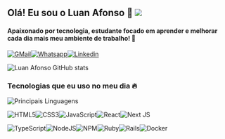 
## Olá! Eu sou o Luan Afonso 👋 ![](https://komarev.com/ghpvc/?username=luanAfons0)

#### Apaixonado por tecnologia, estudante focado em aprender e melhorar cada dia mais meu ambiente de trabalho! 🚀

[![GMail](https://img.shields.io/badge/Gmail-D14836?style=for-the-badge&logo=gmail&logoColor=white)](mailto:luan.henrique.afonso04@gmail.com)[![Whatsapp](https://img.shields.io/badge/WhatsApp-25D366?style=for-the-badge&logo=whatsapp&logoColor=white)](https://wa.me/5516997638477)[![Linkedin](https://img.shields.io/badge/LinkedIn-0077B5?style=for-the-badge&logo=linkedin&logoColor=white)](https://www.linkedin.com/feed/?trk=guest_homepage-basic_nav-header-signin)

![Luan Afonso GitHub stats](https://github-readme-stats.vercel.app/api?username=luanAfons0&show_icons=true&theme=dracula)

### Tecnologias que eu uso no meu dia 🔥
![Principais Linguagens](https://github-readme-stats.vercel.app/api/top-langs/?username=luanAfons0&layout=compact&theme=dracula&hide=css,ejs,scss,html)

![HTML5](https://img.shields.io/badge/html5-%23E34F26.svg?style=for-the-badge&logo=html5&logoColor=white)![CSS3](https://img.shields.io/badge/css3-%231572B6.svg?style=for-the-badge&logo=css3&logoColor=white)![JavaScript](https://img.shields.io/badge/javascript-%23323330.svg?style=for-the-badge&logo=javascript&logoColor=%23F7DF1E)![React](https://img.shields.io/badge/react-%2320232a.svg?style=for-the-badge&logo=react&logoColor=%2361DAFB)![Next JS](https://img.shields.io/badge/Next-black?style=for-the-badge&logo=next.js&logoColor=white)


![TypeScript](https://img.shields.io/badge/typescript-%23007ACC.svg?style=for-the-badge&logo=typescript&logoColor=white)![NodeJS](https://img.shields.io/badge/node.js-6DA55F?style=for-the-badge&logo=node.js&logoColor=white)![NPM](https://img.shields.io/badge/NPM-%23CB3837.svg?style=for-the-badge&logo=npm&logoColor=white)![Ruby](https://img.shields.io/badge/ruby-%23CC342D.svg?style=for-the-badge&logo=ruby&logoColor=white)![Rails](https://img.shields.io/badge/rails-%23CC0000.svg?style=for-the-badge&logo=ruby-on-rails&logoColor=white)![Docker](https://img.shields.io/badge/docker-%230db7ed.svg?style=for-the-badge&logo=docker&logoColor=white)

